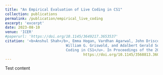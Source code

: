 ```yaml
---
title: "An Empirical Evaluation of Live Coding in CS1"
collection: publications
permalink: /publication/empirical_live_coding
excerpt: 'excerpt'
date: 2023-08-10
venue: 'ICER'
#paperurl: 'https://doi.org/10.1145/3649217.3653537'
citation: '<b>Anshul Shah</b>, Emma Hogan, Vardhan Agarwal, John Driscoll, Leo Porter,
                            William G. Griswold, and Adalbert Gerald Soosai Raj. 2023. <u>An Empirical Evaluation of Live 
                            Coding in CS1</u>. In Proceedings of the 2023 ACM Conference on International Computing Education Research - Volume 1 (ICER '23), Vol. 1. Association for Computing Machinery, New York, NY, USA, 476–494. <a href="https://doi.org/10.1145/3568813.3600122"> 
                                    https://doi.org/10.1145/3568813.3600122</a>'
---
```


Test content
